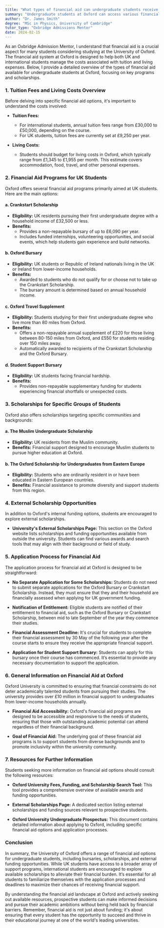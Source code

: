 ```yaml
---
title: "What types of financial aid can undergraduate students receive at Oxford?"
summary: "Undergraduate students at Oxford can access various financial aid options, including scholarships and support for tuition and living costs."
author: "Dr. James Smith"
degree: "MSc in Physics, University of Cambridge"
tutor_type: "Oxbridge Admissions Mentor"
date: 2024-02-15
---
```


As an Oxbridge Admission Mentor, I understand that financial aid is a crucial aspect for many students considering studying at the University of Oxford. The financial aid system at Oxford is designed to help both UK and international students manage the costs associated with tuition and living expenses. Below, I provide a detailed overview of the types of financial aid available for undergraduate students at Oxford, focusing on key programs and scholarships.

### 1. **Tuition Fees and Living Costs Overview**

Before delving into specific financial aid options, it's important to understand the costs involved:

- **Tuition Fees:**
  - For international students, annual tuition fees range from £30,000 to £50,000, depending on the course.
  - For UK students, tuition fees are currently set at £9,250 per year.

- **Living Costs:**
  - Students should budget for living costs in Oxford, which typically range from £1,345 to £1,955 per month. This estimate covers accommodation, food, travel, and other personal expenses.

### 2. **Financial Aid Programs for UK Students**

Oxford offers several financial aid programs primarily aimed at UK students. Here are the main options:

#### a. **Crankstart Scholarship**
- **Eligibility:** UK residents pursuing their first undergraduate degree with a household income of £32,500 or less.
- **Benefits:** 
  - Provides a non-repayable bursary of up to £6,090 per year.
  - Includes funded internships, volunteering opportunities, and social events, which help students gain experience and build networks.

#### b. **Oxford Bursary**
- **Eligibility:** UK students or Republic of Ireland nationals living in the UK or Ireland from lower-income households.
- **Benefits:**
  - Awarded to students who do not qualify for or choose not to take up the Crankstart Scholarship.
  - The bursary amount is determined based on annual household income.

#### c. **Oxford Travel Supplement**
- **Eligibility:** Students studying for their first undergraduate degree who live more than 80 miles from Oxford.
- **Benefits:**
  - Offers a non-repayable annual supplement of £220 for those living between 80-150 miles from Oxford, and £550 for students residing over 150 miles away.
  - Automatically awarded to recipients of the Crankstart Scholarship and the Oxford Bursary.

#### d. **Student Support Bursary**
- **Eligibility:** UK students facing financial hardship.
- **Benefits:**
  - Provides non-repayable supplementary funding for students experiencing financial shortfalls or unexpected costs.

### 3. **Scholarships for Specific Groups of Students**

Oxford also offers scholarships targeting specific communities and backgrounds:

#### a. **The Muslim Undergraduate Scholarship**
- **Eligibility:** UK residents from the Muslim community.
- **Benefits:** Financial support designed to encourage Muslim students to pursue higher education at Oxford.

#### b. **The Oxford Scholarship for Undergraduates from Eastern Europe**
- **Eligibility:** Students who are ordinarily resident in or have been educated in Eastern European countries.
- **Benefits:** Financial assistance to promote diversity and support students from this region.

### 4. **External Scholarship Opportunities**

In addition to Oxford's internal funding options, students are encouraged to explore external scholarships. 

- **University's External Scholarships Page:** This section on the Oxford website lists scholarships and funding opportunities available from outside the university. Students can find various awards and search tools that may align with their background or field of study.

### 5. **Application Process for Financial Aid**

The application process for financial aid at Oxford is designed to be straightforward:

- **No Separate Application for Some Scholarships:** Students do not need to submit separate applications for the Oxford Bursary or Crankstart Scholarship. Instead, they must ensure that they and their household are financially assessed when applying for UK government funding.

- **Notification of Entitlement:** Eligible students are notified of their entitlement to financial aid, such as the Oxford Bursary or Crankstart Scholarship, between mid to late September of the year they commence their studies.

- **Financial Assessment Deadline:** It's crucial for students to complete their financial assessment by 30 May of the following year after the course starts to ensure they receive the appropriate financial support.

- **Application for Student Support Bursary:** Students can apply for this bursary once their course has commenced. It’s essential to provide any necessary documentation to support the application.

### 6. **General Information on Financial Aid at Oxford**

Oxford University is committed to ensuring that financial constraints do not deter academically talented students from pursuing their studies. The university provides over £10 million in financial support to undergraduates from lower-income households annually. 

- **Financial Aid Accessibility:** Oxford's financial aid programs are designed to be accessible and responsive to the needs of students, ensuring that those with outstanding academic potential can attend regardless of their financial background.

- **Goal of Financial Aid:** The underlying goal of these financial aid programs is to support students from diverse backgrounds and to promote inclusivity within the university community.

### 7. **Resources for Further Information**

Students seeking more information on financial aid options should consult the following resources:

- **Oxford University Fees, Funding, and Scholarship Search Tool:** This tool provides a comprehensive overview of available awards and funding opportunities.
  
- **External Scholarships Page:** A dedicated section listing external scholarships and funding sources relevant to prospective students.

- **Oxford University Undergraduate Prospectus:** This document contains detailed information about applying to Oxford, including specific financial aid options and application processes.

### Conclusion

In summary, the University of Oxford offers a range of financial aid options for undergraduate students, including bursaries, scholarships, and external funding opportunities. While UK students have access to a broader array of support programs, international students are encouraged to explore available scholarships to alleviate their financial burden. It’s essential for all students to familiarize themselves with the application processes and deadlines to maximize their chances of receiving financial support.

By understanding the financial aid landscape at Oxford and actively seeking out available resources, prospective students can make informed decisions and pursue their academic ambitions without being held back by financial barriers. Remember, financial aid is not just about funding; it's about ensuring that every student has the opportunity to succeed and thrive in their educational journey at one of the world's leading universities.
    